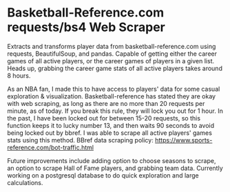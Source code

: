# Basketball-Reference.com requests/bs4 Web Scraper
Extracts and transforms player data from basketball-reference.com using requests, BeautifulSoup, and pandas. Capable of getting either the career games of all active players, or the career games of players in a given list. Heads up, grabbing the career game stats of all active players takes around 8 hours.

As an NBA fan, I made this to have access to players' data for some casual exploration & visualization. Basketball-reference has stated they are okay with web scraping, as long as there are no more than 20 requests per minute, as of today. If you break this rule, they will lock you out for 1 hour. In the past, I have been locked out for between 15-20 requests, so this function keeps it to lucky number 13, and then waits 90 seconds to avoid being locked out by bbref. I was able to scrape all active players' games stats using this method. 
BBref data scraping policy: https://www.sports-reference.com/bot-traffic.html

Future improvements include adding option to choose seasons to scrape, an option to scrape Hall of Fame players, and grabbing team data.
Currently working on a postgresql database to do quick exploration and large calculations.
